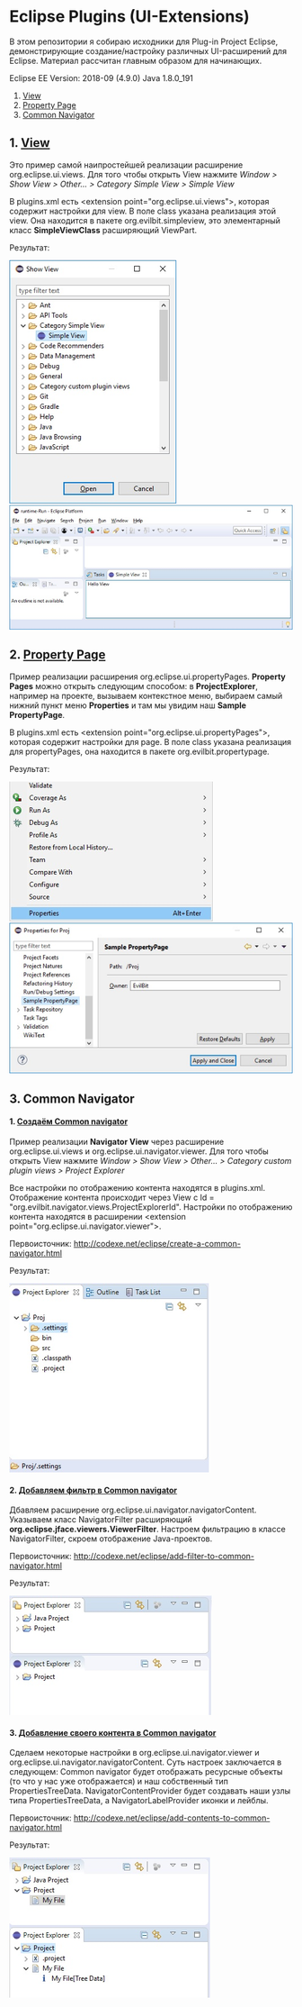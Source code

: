 # Eclipse Plugins (UI-Extensions)

В этом репозитории я собираю исходники для Plug-in Project Eclipse, демонстрирующие создание/настройку различных UI-расширений для Eclipse. Материал рассчитан главным образом для начинающих. 

Eclipse EE Version: 2018-09 (4.9.0) Java 1.8.0_191

1. [View](#1-View)
2. [Property Page](#2-Property-Page)
3. [Common Navigator](#3-Common-Navigator)

## 1. [View](https://github.com/firstevilbit/EclipsePlugins-UI-Extensions/tree/master/ProjectTabs/src/org/evilbit/simpleview)
Это пример самой наипростейшей реализации расширение org.eclipse.ui.views. Для того чтобы открыть View нажмите *Window > Show View > Other... > Category Simple View > Simple View*

В plugins.xml есть \<extension point="org.eclipse.ui.views"\>, которая содержит настройки для view. В поле class указана реализация этой view. Она находится в пакете org.evilbit.simpleview, это элементарный класс **SimpleViewClass** расширяющий ViewPart.

Результат:

![Picture](Images/simpleview1.jpg) ![Picture](Images/simpleview2.jpg)

## 2. [Property Page](https://github.com/firstevilbit/EclipsePlugins-UI-Extensions/tree/master/ProjectTabs/src/org/evilbit/propertypage)
Пример реализации расширения org.eclipse.ui.propertyPages. **Property Pages** можно открыть следующим способом: в **ProjectExplorer**, например на проекте, вызываем контекстное меню, выбираем самый нижний пункт меню **Properties** и там мы увидим наш **Sample PropertyPage**.

В plugins.xml есть \<extension point="org.eclipse.ui.propertyPages"\>, которая содержит настройки для page. В поле class указана реализация для propertyPages, она находится в пакете org.evilbit.propertypage.

Результат:

![Picture](Images/propertypages1.jpg) ![Picture](Images/propertypages2.jpg)

## 3. Common Navigator

#### 1. [Создаём Common navigator](https://github.com/firstevilbit/EclipsePlugins-UI-Extensions/tree/master/ProjectTabs/src/org/evilbit/navigator/views)
Пример реализации **Navigator View** через расширение org.eclipse.ui.views и org.eclipse.ui.navigator.viewer. Для того чтобы открыть View нажмите *Window > Show View > Other... > Category custom plugin views > Project Explorer*

Все настройки по отображению контента находятся в plugins.xml. Отображение контента происходит через View с Id = "org.evilbit.navigator.views.ProjectExplorerId". Настройки по отображению контента находятся в расширении \<extension point="org.eclipse.ui.navigator.viewer"\>. 

Первоисточник: http://codexe.net/eclipse/create-a-common-navigator.html

Результат:

![Picture](Images/navigatorview1.jpg)

#### 2. [Добавляем фильтр в Common navigator](https://github.com/firstevilbit/EclipsePlugins-UI-Extensions/tree/master/ProjectTabs/src/org/evilbit/navigator/filters)
Дбавляем расширение org.eclipse.ui.navigator.navigatorContent. Указываем класс NavigatorFilter расширяющий **org.eclipse.jface.viewers.ViewerFilter**. Настроем фильтрацию в классе NavigatorFilter, скроем отображение Java-проектов.

Первоисточник: http://codexe.net/eclipse/add-filter-to-common-navigator.html

Результат:

![Picture](Images/navigatorview2.jpg)

#### 3. [Добавление своего контента в Common navigator](https://github.com/firstevilbit/EclipsePlugins-UI-Extensions/tree/master/ProjectTabs/src/org/evilbit/navigator/views/navigator)
Сделаем некоторые настройки в org.eclipse.ui.navigator.viewer и org.eclipse.ui.navigator.navigatorContent. Суть настроек заключается в следующем: Common navigator будет отображать ресурсные объекты (то что у нас уже отображается) и наш собственный тип PropertiesTreeData. NavigatorContentProvider будет создавать наши узлы типа PropertiesTreeData, а NavigatorLabelProvider иконки и лейблы.

Первоисточник: http://codexe.net/eclipse/add-contents-to-common-navigator.html

Результат:

![Picture](Images/navigatorview3.jpg)
